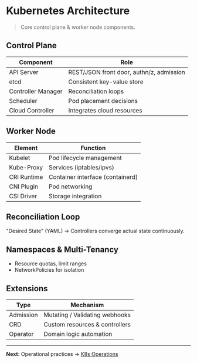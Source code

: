 # Kubernetes Architecture

> Core control plane & worker node components.

## Control Plane
| Component | Role |
|----------|------|
| API Server | REST/JSON front door, authn/z, admission |
| etcd | Consistent key-value store |
| Controller Manager | Reconciliation loops |
| Scheduler | Pod placement decisions |
| Cloud Controller | Integrates cloud resources |

## Worker Node
| Element | Function |
|--------|----------|
| Kubelet | Pod lifecycle management |
| Kube-Proxy | Services (iptables/ipvs) |
| CRI Runtime | Container interface (containerd) |
| CNI Plugin | Pod networking |
| CSI Driver | Storage integration |

## Reconciliation Loop
"Desired State" (YAML) → Controllers converge actual state continuously.

## Namespaces & Multi-Tenancy
- Resource quotas, limit ranges
- NetworkPolicies for isolation

## Extensions
| Type | Mechanism |
|------|-----------|
| Admission | Mutating / Validating webhooks |
| CRD | Custom resources & controllers |
| Operator | Domain logic automation |

---
**Next:** Operational practices → [K8s Operations](k8s-operations.md)
